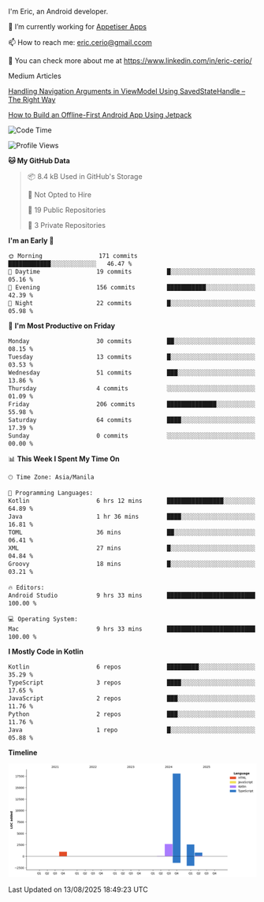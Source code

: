 
I'm Eric, an Android developer.

🔭 I’m currently working for [Appetiser Apps](http://appetiser.com.au)

📫 How to reach me: eric.cerio@gmail.ccom

👀 You can check more about me at https://www.linkedin.com/in/eric-cerio/

Medium Articles

[Handling Navigation Arguments in ViewModel Using SavedStateHandle – The Right Way](https://medium.com/@eric.cerio/handling-navigation-arguments-in-viewmodel-using-savedstatehandle-the-right-way-d17771158126)

[How to Build an Offline-First Android App Using Jetpack](https://medium.com/@eric.cerio/how-to-build-an-offline-first-android-app-using-jetpack-0db1ef3cfa04)

<!--START_SECTION:waka-->
![Code Time](http://img.shields.io/badge/Code%20Time-1%2C380%20hrs%2043%20mins-blue)

![Profile Views](http://img.shields.io/badge/Profile%20Views-3-blue)

**🐱 My GitHub Data** 

> 📦 8.4 kB Used in GitHub's Storage 
 > 
> 🚫 Not Opted to Hire
 > 
> 📜 19 Public Repositories 
 > 
> 🔑 3 Private Repositories 
 > 
**I'm an Early 🐤** 

```text
🌞 Morning                171 commits         ████████████░░░░░░░░░░░░░   46.47 % 
🌆 Daytime                19 commits          █░░░░░░░░░░░░░░░░░░░░░░░░   05.16 % 
🌃 Evening                156 commits         ███████████░░░░░░░░░░░░░░   42.39 % 
🌙 Night                  22 commits          █░░░░░░░░░░░░░░░░░░░░░░░░   05.98 % 
```
📅 **I'm Most Productive on Friday** 

```text
Monday                   30 commits          ██░░░░░░░░░░░░░░░░░░░░░░░   08.15 % 
Tuesday                  13 commits          █░░░░░░░░░░░░░░░░░░░░░░░░   03.53 % 
Wednesday                51 commits          ███░░░░░░░░░░░░░░░░░░░░░░   13.86 % 
Thursday                 4 commits           ░░░░░░░░░░░░░░░░░░░░░░░░░   01.09 % 
Friday                   206 commits         ██████████████░░░░░░░░░░░   55.98 % 
Saturday                 64 commits          ████░░░░░░░░░░░░░░░░░░░░░   17.39 % 
Sunday                   0 commits           ░░░░░░░░░░░░░░░░░░░░░░░░░   00.00 % 
```


📊 **This Week I Spent My Time On** 

```text
🕑︎ Time Zone: Asia/Manila

💬 Programming Languages: 
Kotlin                   6 hrs 12 mins       ████████████████░░░░░░░░░   64.89 % 
Java                     1 hr 36 mins        ████░░░░░░░░░░░░░░░░░░░░░   16.81 % 
TOML                     36 mins             ██░░░░░░░░░░░░░░░░░░░░░░░   06.41 % 
XML                      27 mins             █░░░░░░░░░░░░░░░░░░░░░░░░   04.84 % 
Groovy                   18 mins             █░░░░░░░░░░░░░░░░░░░░░░░░   03.21 % 

🔥 Editors: 
Android Studio           9 hrs 33 mins       █████████████████████████   100.00 % 

💻 Operating System: 
Mac                      9 hrs 33 mins       █████████████████████████   100.00 % 
```

**I Mostly Code in Kotlin** 

```text
Kotlin                   6 repos             █████████░░░░░░░░░░░░░░░░   35.29 % 
TypeScript               3 repos             ████░░░░░░░░░░░░░░░░░░░░░   17.65 % 
JavaScript               2 repos             ███░░░░░░░░░░░░░░░░░░░░░░   11.76 % 
Python                   2 repos             ███░░░░░░░░░░░░░░░░░░░░░░   11.76 % 
Java                     1 repo              █░░░░░░░░░░░░░░░░░░░░░░░░   05.88 % 
```



**Timeline**

![Lines of Code chart](https://raw.githubusercontent.com/eric-cerio/eric-cerio/main/assets/bar_graph.png)


 Last Updated on 13/08/2025 18:49:23 UTC
<!--END_SECTION:waka-->
